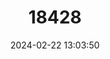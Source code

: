 ---
title: "18428"
category: "Psephurus gladius"
draft: false
date: 2024-02-22 13:03:50
languages:
  English: ["Chinese Paddlefish"]
---